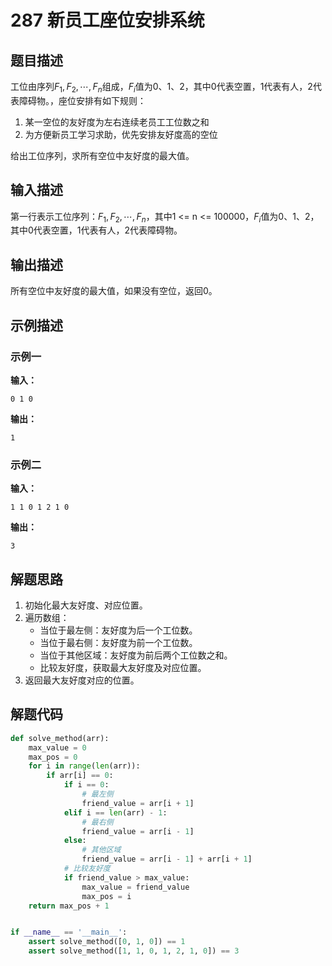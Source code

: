 # 287 新员工座位安排系统

## 题目描述

工位由序列$F_1,F_2,\cdots,F_n$组成，$F_i$值为0、1、2，其中0代表空置，1代表有人，2代表障碍物。，座位安排有如下规则：
1. 某一空位的友好度为左右连续老员工工位数之和
2. 为方便新员工学习求助，优先安排友好度高的空位

给出工位序列，求所有空位中友好度的最大值。

## 输入描述

第一行表示工位序列：$F_1,F_2,\cdots,F_n$，其中1 <= n <= 100000，$F_i$值为0、1、2，其中0代表空置，1代表有人，2代表障碍物。

## 输出描述

所有空位中友好度的最大值，如果没有空位，返回0。

## 示例描述

### 示例一

**输入：**
```text
0 1 0
```

**输出：**
```text
1
```

### 示例二

**输入：**
```text
1 1 0 1 2 1 0
```

**输出：**
```text
3
```

## 解题思路

1. 初始化最大友好度、对应位置。
2. 遍历数组：
    - 当位于最左侧：友好度为后一个工位数。
    - 当位于最右侧：友好度为前一个工位数。
    - 当位于其他区域：友好度为前后两个工位数之和。
    - 比较友好度，获取最大友好度及对应位置。
3. 返回最大友好度对应的位置。

## 解题代码

```python
def solve_method(arr):
    max_value = 0
    max_pos = 0
    for i in range(len(arr)):
        if arr[i] == 0:
            if i == 0:
                # 最左侧
                friend_value = arr[i + 1]
            elif i == len(arr) - 1:
                # 最右侧
                friend_value = arr[i - 1]
            else:
                # 其他区域
                friend_value = arr[i - 1] + arr[i + 1]
            # 比较友好度
            if friend_value > max_value:
                max_value = friend_value
                max_pos = i
    return max_pos + 1


if __name__ == '__main__':
    assert solve_method([0, 1, 0]) == 1
    assert solve_method([1, 1, 0, 1, 2, 1, 0]) == 3
```